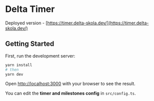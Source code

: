# Delta Timer

Deployed version - [https://timer.delta-skola.dev/](https://timer.delta-skola.dev/)

## Getting Started

First, run the development server:

```bash
yarn install
# then
yarn dev
```

Open [http://localhost:3000](http://localhost:3000) with your browser to see the result.

You can edit the **timer and milestones config** in `src/config.ts`.
